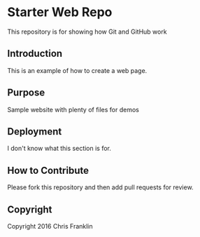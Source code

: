 # Starter Web Repo

This repository is for showing how Git and GitHub work

## Introduction	
This is an example of how to create a web page.

## Purpose

Sample website with plenty of files for demos

## Deployment
I don't know what this section is for.

## How to Contribute
Please fork this repository and then add pull requests for review.

## Copyright
Copyright 2016 Chris Franklin